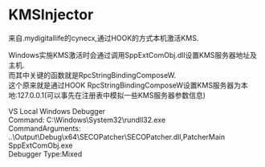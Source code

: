 # KMSInjector

来自.mydigitallife的cynecx,通过HOOK的方式本机激活KMS. 

Windows实施KMS激活时会通过调用SppExtComObj.dll设置KMS服务器地址及主机.  
而其中关键的函数就是RpcStringBindingComposeW.  
这个原来就是通过HOOK RpcStringBindingComposeW设置KMS服务器为本地:127.0.0.1(可以事先在注册表中模拟一些KMS服务器参数信息)   


VS Local Windows Debugger  
Command: C:\Windows\System32\rundll32.exe  
CommandArguments: ..\Output\Debug\x64\SECOPatcher\SECOPatcher.dll,PatcherMain  SppExtComObj.exe  
Debugger Type:Mixed
